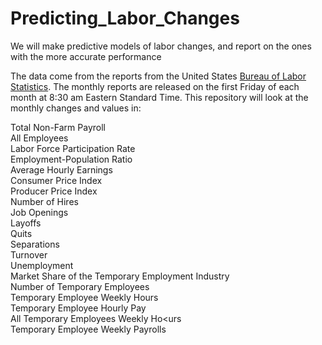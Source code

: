 # Predicting_Labor_Changes
We will make predictive models of labor changes, and report on the ones with the more accurate performance

The data come from the reports from the United States [Bureau of Labor Statistics](https://www.bls.gov). The monthly reports are released on the first Friday of each month at 8:30 am Eastern Standard Time. This repository will look at the monthly changes and values in:

Total Non-Farm Payroll<br>
All Employees<br>
Labor Force Participation Rate<br>
Employment-Population Ratio<br>
Average Hourly Earnings<br>
Consumer Price Index<br>
Producer Price Index<br>
Number of Hires<br>
Job Openings<br>
Layoffs<br>
Quits<br>
Separations<br>
Turnover<br>
Unemployment<br>
Market Share of the Temporary Employment Industry<br>
Number of Temporary Employees<br>
Temporary Employee Weekly Hours<br>
Temporary Employee Hourly Pay<br>
All Temporary Employees Weekly Ho<urs<br>
Temporary Employee Weekly Payrolls

